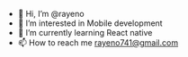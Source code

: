 - 👋 Hi, I’m @rayeno
- 👀 I’m interested in Mobile development
- 🌱 I’m currently learning React native
- 📫 How to reach me rayeno741@gmail.com

<!---
rayeno/rayeno is a ✨ special ✨ repository because its `README.md` (this file) appears on your GitHub profile.
You can click the Preview link to take a look at your changes.
--->
